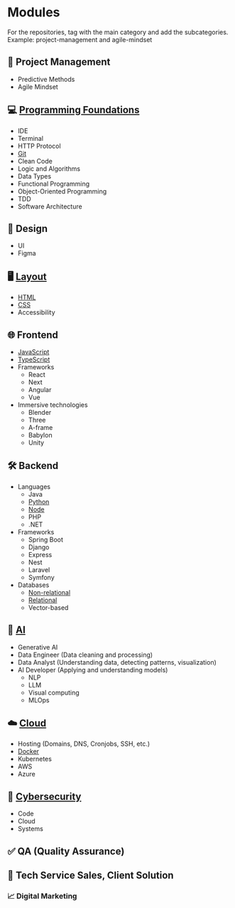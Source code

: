 # Modules

For the repositories, tag with the main category and add the subcategories. Example: project-management and agile-mindset

## 📂 Project Management
   - Predictive Methods
   - Agile Mindset

## 💻 [Programming Foundations](https://github.com/orgs/Factoria-F5-dev/repositories?q=topic:programming-foundations)
   - IDE
   - Terminal
   - HTTP Protocol
   - [Git](https://github.com/orgs/Factoria-F5-dev/repositories?q=topic:git)
   - Clean Code
   - Logic and Algorithms
   - Data Types
   - Functional Programming
   - Object-Oriented Programming
   - TDD
   - Software Architecture

## 🎨 Design
   - UI
   - Figma

## 🖥️ [Layout](https://github.com/orgs/Factoria-F5-dev/repositories?q=topic:layout)
   - [HTML](https://github.com/orgs/Factoria-F5-dev/repositories?q=topic:html)
   - [CSS](https://github.com/orgs/Factoria-F5-dev/repositories?q=topic:css)
   - Accessibility

## 🌐 Frontend
   - [JavaScript](https://github.com/orgs/Factoria-F5-dev/repositories?q=topic:javascript)
   - [TypeScript](https://github.com/orgs/Factoria-F5-dev/repositories?q=topic:typescript)
   - Frameworks
     - React
     - Next
     - Angular
     - Vue
   - Immersive technologies
     - Blender
     - Three
     - A-frame
     - Babylon
     - Unity

## 🛠️ Backend
   - Languages
     - Java
     - [Python](https://github.com/orgs/Factoria-F5-dev/repositories?q=topic:python)
     - [Node](https://github.com/orgs/Factoria-F5-dev/repositories?q=topic:node)
     - PHP
     - .NET
   - Frameworks
     - Spring Boot
     - Django
     - Express
     - Nest
     - Laravel
     - Symfony
   - Databases
     - [Non-relational](https://github.com/orgs/Factoria-F5-dev/repositories?q=topic:no-relational)
     - [Relational](https://github.com/orgs/Factoria-F5-dev/repositories?q=topic:relational)
     - Vector-based

## 🤖 [AI](https://github.com/orgs/Factoria-F5-dev/repositories?q=topic:ai)
   - Generative AI
   - Data Engineer (Data cleaning and processing)
   - Data Analyst (Understanding data, detecting patterns, visualization)
   - AI Developer (Applying and understanding models)
     - NLP
     - LLM
     - Visual computing
     - MLOps

## ☁️ [Cloud](https://github.com/orgs/Factoria-F5-dev/repositories?q=topic:cloud)
   - Hosting (Domains, DNS, Cronjobs, SSH, etc.)
   - [Docker](https://github.com/orgs/Factoria-F5-dev/repositories?q=topic:docker)
   - Kubernetes
   - AWS
   - Azure

## 🔐 [Cybersecurity](https://github.com/orgs/Factoria-F5-dev/repositories?q=topic%3Acybersecurity)
   - Code
   - Cloud
   - Systems

## ✅ QA (Quality Assurance)

## 💼 Tech Service Sales, Client Solution

### 📈 Digital Marketing
